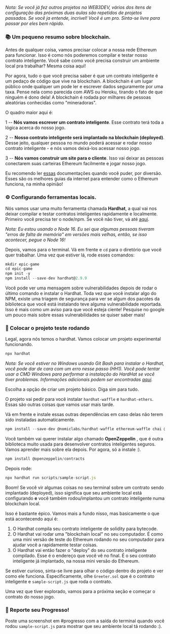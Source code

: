 _Nota: Se você já fez outros projetos na WEB3DEV, vários dos itens de configuração das próximas duas aulas são repetidos de projetos passados. Se você ja entende, incrível! Você é um pro. Sinta-se livre para passar por eles bem rápido._

### **📚 Um pequeno resumo sobre blockchain.**

Antes de qualquer coisa, vamos precisar colocar a nossa rede Ethereum para funcionar. Isso é como nós poderemos compilar e testar nosso contrato inteligente. Você sabe como você precisa construir um ambiente local pra trabalhar? Mesma coisa aqui!

Por agora, tudo o que você precisa saber é que um contrato inteligente é um pedaço de código que vive na blockchain. A blockchain é um lugar público onde qualquer um pode ler e escrever dados seguramente por uma taxa. Pense nela como parecida com AWS ou Heroku, tirando o fato de que ninguém é dono dela! A blockchain é rodada por milhares de pessoas aleatórias conhecidas como "mineradoras".

O quadro maior aqui é:

1 -- **Nós vamos escrever um contrato inteligente**. Esse contrato terá toda a lógica acerca do nosso jogo.

2 -- **Nosso contrato inteligente será implantado na blockchain (deployed)**. Desse jeito, qualquer pessoa no mundo poderá acessar e rodar nosso contrato inteligente - e nós vamos deixá-los acessar nosso jogo.

3 -- **Nós vamos construir um site para o cliente**. Isso vai deixar as pessoas conectarem suas carteiras Ethereum facilmente e jogar nosso jogo.

Eu recomendo ler [essas](https://ethereum.org/pt/developers/docs/intro-to-ethereum/) documentações quando você puder, por diversão. Esses são os melhores guias da internet para entender como o Ethereum funciona, na minha opinião!

### **⚙️ Configurando ferramentas locais.**

Nós vamos usar uma muito ferramenta chamada  **Hardhat**, a qual vai nos deixar compilar e testar contratos inteligentes rapidamente e localmente. Primeiro você precisa ter o node/npm. Se você não tiver, vá até  [aqui](https://hardhat.org/tutorial/setting-up-the-environment.html).

_Nota: Eu estou usando o Node 16. Eu sei que algumas pessoas tiveram "erros de falta de memória" em versões mais velhas, então, se isso acontecer, pegue o Node 16!_

Depois, vamos para o terminal. Vá em frente e  `cd`  para o diretório que você quer trabalhar. Uma vez que estiver lá, rode esses comandos:

```javascript
mkdir epic-game
cd epic-game
npm init -y
npm install --save-dev hardhat@2.9.9
```

Você pode ver uma mensagem sobre vulnerabilidades depois de rodar o último comando e instalar o Hardhat. Toda vez que você instalar algo do NPM, existe uma triagem de segurança para ver se algum dos pacotes da biblioteca que você está instalando teve alguma vulnerabilidade reportada. Isso é mais como um aviso para que você esteja ciente! Pesquise no google um pouco mais sobre essas vulnerabilidades se quiser saber mais!

### **🔨 Colocar o projeto teste rodando**

Legal, agora nós temos o hardhat. Vamos colocar um projeto experimental funcionando.

```javascript
npx hardhat
```

_Nota: Se você estiver no Windows usando Git Bash para instalar o Hardhat, você pode dar de cara com um erro nesse passo (HH1). Você pode tentar usar a CMD Windows para performar a instalação do HardHat se você tiver problemas. Informações adicionais podem ser encontradas [aqui](https://github.com/nomiclabs/hardhat/issues/1400#issuecomment-824097242)._

Escolha a opção de criar um projeto básico. Diga sim para tudo.

O projeto vai pedir para você instalar  `hardhat-waffle` e `hardhat-ethers`. Essas são outras coisas que vamos usar mais tarde.

Vá em frente e instale essas outras dependências em caso delas não terem sido instaladas automaticamente.

```javascript
npm install --save-dev @nomiclabs/hardhat-waffle ethereum-waffle chai @nomiclabs/hardhat-ethers ethers
```

Você também vai querer instalar algo chamado  **OpenZeppelin** , que é outra biblioteca muito usada para desenvolver contratos inteligentes seguros. Vamos aprender mais sobre ela depois. Por agora, só a instale :).

```javascript
npm install @openzeppelin/contracts
```

Depois rode:

```javascript
npx hardhat run scripts/sample-script.js
```

Boom! Se você vir algumas coisas no seu terminal sobre um contrato sendo implantado (deployed), isso significa que seu ambiente local está configurando **e** você também rodou/implantou um contrato inteligente numa blockchain local.

Isso é bastante épico. Vamos mais a fundo nisso, mas basicamente o que está acontecendo aqui é:

1. O Hardhat compila seu contrato inteligente de solidity para bytecode.
2. O Hardhat vai rodar uma "blockchain local" no seu computador. É como uma mini versão de teste do Ethereum rodando no seu computador para ajudar você a rapidamente testar coisas.
3. O Hardhat vai então fazer o "deploy" do seu contrato inteligente compilado. Esse é o endereço que você vê no final. É o seu contrato inteligente já implantado, na nossa mini versão do Ethereum.

Se estiver curioso, sinta-se livre para olhar o código dentro do projeto e ver como ele funciona. Especificamente, olhe  `Greeter.sol` que é o contrato inteligente e `sample-script.js` que roda o contrato.

Uma vez que tiver explorado, vamos para a próxima seção e começar o contrato do nosso jogo.

### 🚨 Reporte seu Progresso!

Poste uma screenshot em #progresso com a saída do terminal quando você rodou `sample-script.js` para mostrar que seu ambiente local tá rodando :).
